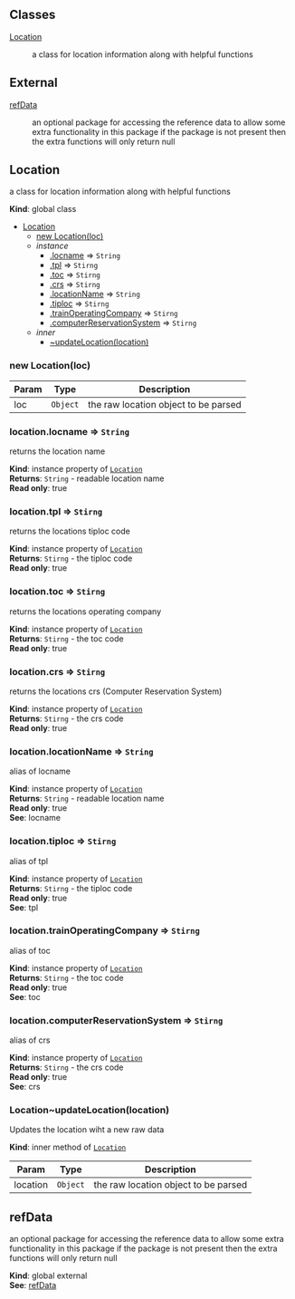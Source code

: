 ## Classes

<dl>
<dt><a href="#Location">Location</a></dt>
<dd><p>a class for location information along with helpful functions</p>
</dd>
</dl>

## External

<dl>
<dt><a href="#external_refData">refData</a></dt>
<dd><p>an optional package for accessing the reference data to allow some extra functionality in this package
if the package is not present then the extra functions will only return null</p>
</dd>
</dl>

<a name="Location"></a>

## Location
a class for location information along with helpful functions

**Kind**: global class  

* [Location](#Location)
    * [new Location(loc)](#new_Location_new)
    * _instance_
        * [.locname](#Location+locname) ⇒ <code>String</code>
        * [.tpl](#Location+tpl) ⇒ <code>Stirng</code>
        * [.toc](#Location+toc) ⇒ <code>Stirng</code>
        * [.crs](#Location+crs) ⇒ <code>Stirng</code>
        * [.locationName](#Location+locationName) ⇒ <code>String</code>
        * [.tiploc](#Location+tiploc) ⇒ <code>Stirng</code>
        * [.trainOperatingCompany](#Location+trainOperatingCompany) ⇒ <code>Stirng</code>
        * [.computerReservationSystem](#Location+computerReservationSystem) ⇒ <code>Stirng</code>
    * _inner_
        * [~updateLocation(location)](#Location..updateLocation)

<a name="new_Location_new"></a>

### new Location(loc)

| Param | Type | Description |
| --- | --- | --- |
| loc | <code>Object</code> | the raw location object to be parsed |

<a name="Location+locname"></a>

### location.locname ⇒ <code>String</code>
returns the location name

**Kind**: instance property of <code>[Location](#Location)</code>  
**Returns**: <code>String</code> - readable location name  
**Read only**: true  
<a name="Location+tpl"></a>

### location.tpl ⇒ <code>Stirng</code>
returns the locations tiploc code

**Kind**: instance property of <code>[Location](#Location)</code>  
**Returns**: <code>Stirng</code> - the tiploc code  
**Read only**: true  
<a name="Location+toc"></a>

### location.toc ⇒ <code>Stirng</code>
returns the locations operating company

**Kind**: instance property of <code>[Location](#Location)</code>  
**Returns**: <code>Stirng</code> - the toc code  
**Read only**: true  
<a name="Location+crs"></a>

### location.crs ⇒ <code>Stirng</code>
returns the locations crs (Computer Reservation System)

**Kind**: instance property of <code>[Location](#Location)</code>  
**Returns**: <code>Stirng</code> - the crs code  
**Read only**: true  
<a name="Location+locationName"></a>

### location.locationName ⇒ <code>String</code>
alias of locname

**Kind**: instance property of <code>[Location](#Location)</code>  
**Returns**: <code>String</code> - readable location name  
**Read only**: true  
**See**: locname  
<a name="Location+tiploc"></a>

### location.tiploc ⇒ <code>Stirng</code>
alias of tpl

**Kind**: instance property of <code>[Location](#Location)</code>  
**Returns**: <code>Stirng</code> - the tiploc code  
**Read only**: true  
**See**: tpl  
<a name="Location+trainOperatingCompany"></a>

### location.trainOperatingCompany ⇒ <code>Stirng</code>
alias of toc

**Kind**: instance property of <code>[Location](#Location)</code>  
**Returns**: <code>Stirng</code> - the toc code  
**Read only**: true  
**See**: toc  
<a name="Location+computerReservationSystem"></a>

### location.computerReservationSystem ⇒ <code>Stirng</code>
alias of crs

**Kind**: instance property of <code>[Location](#Location)</code>  
**Returns**: <code>Stirng</code> - the crs code  
**Read only**: true  
**See**: crs  
<a name="Location..updateLocation"></a>

### Location~updateLocation(location)
Updates the location wiht a new raw data

**Kind**: inner method of <code>[Location](#Location)</code>  

| Param | Type | Description |
| --- | --- | --- |
| location | <code>Object</code> | the raw location object to be parsed |

<a name="external_refData"></a>

## refData
an optional package for accessing the reference data to allow some extra functionality in this package
if the package is not present then the extra functions will only return null

**Kind**: global external  
**See**: [refData](https://github.com/CarbonCollins/openraildata-referencedata-nodejs)  

